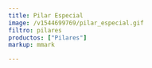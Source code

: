 ```yaml
---
title: Pilar Especial
image: /v1544699769/pilar_especial.gif
filtro: pilares
productos: ["Pilares"]
markup: mmark

---
```

